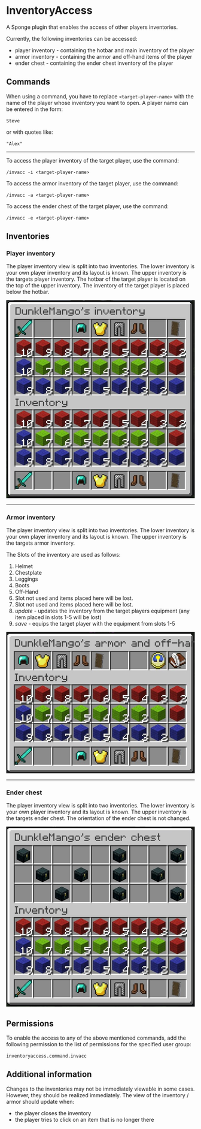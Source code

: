 # InventoryAccess
A Sponge plugin that enables the access of other players inventories.

Currently, the following inventories can be accessed:
- player inventory - containing the hotbar and main inventory of the player
- armor inventory - containing the armor and off-hand items of the player
- ender chest - containing the ender chest inventory of the player

## Commands
When using a command, you have to replace `<target-player-name>` with the name of the player whose inventory you want to open. A player name can be entered in the form:
```
Steve
```
or with quotes like:
```
"Alex"
```
___
To access the player inventory of the target player, use the command:
```
/invacc -i <target-player-name>
```

To access the armor inventory of the target player, use the command:
```
/invacc -a <target-player-name>
```

To access the ender chest of the target player, use the command:
```
/invacc -e <target-player-name>
```
## Inventories
### Player inventory
The player inventory view is split into two inventories.
The lower inventory is your own player inventory and its layout is known.
The upper inventory is the targets player inventory.
The hotbar of the target player is located on the top of the upper inventory.
The inventory of the target player is placed below the hotbar.

![alt text](./docs/images/inventories/playerInventory.jpg)

___

### Armor inventory
The player inventory view is split into two inventories.
The lower inventory is your own player inventory and its layout is known.
The upper inventory is the targets armor inventory.

The Slots of the inventory are used as follows:
1. Helmet
2. Chestplate
3. Leggings
4. Boots
5. Off-Hand
6. Slot not used and items placed here will be lost.
7. Slot not used and items placed here will be lost.
8. *update* - updates the inventory from the target players equipment (any item placed in slots 1-5 will be lost)
9. *save* - equips the target player with the equipment from slots 1-5 

![alt text](./docs/images/inventories/armorInventory.jpg)

___

### Ender chest
The player inventory view is split into two inventories.
The lower inventory is your own player inventory and its layout is known.
The upper inventory is the targets ender chest.
The orientation of the ender chest is not changed.

![alt text](./docs/images/inventories/enderChest.jpg)

## Permissions
To enable the access to any of the above mentioned commands, add the following permission to the list of permissions for the specified user group:
```
inventoryaccess.command.invacc
```

## Additional information
Changes to the inventories may not be immediately viewable in some cases.
However, they should be realized immediately.
The view of the inventory / armor should update when:
- the player closes the inventory
- the player tries to click on an item that is no longer there